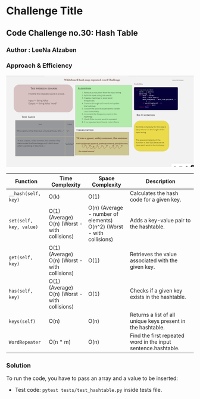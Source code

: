 # Challenge Title

## **Code Challenge no.30: Hash Table**

### Author : LeeNa Alzaben

### Approach & Efficiency

![repeated_hash](./repeated_hash.png)

| Function        | Time Complexity                  | Space Complexity      | Description                                                      |
|-----------------|----------------------------------|-----------------------|------------------------------------------------------------------|
| `__hash(self, key)` | O(k)                             | O(1)                  | Calculates the hash code for a given key.                         |
| `set(self, key, value)` | O(1) (Average)<br>O(n) (Worst - with collisions) | O(n) (Average - number of elements)<br>O(n^2) (Worst - with collisions) | Adds a key-value pair to the hashtable.                           |
| `get(self, key)` | O(1) (Average)<br>O(n) (Worst - with collisions) | O(1)                  | Retrieves the value associated with the given key.               |
| `has(self, key)` | O(1) (Average)<br>O(n) (Worst - with collisions) | O(1)                  | Checks if a given key exists in the hashtable.                   |
| `keys(self)`    | O(n)                             | O(n)                  | Returns a list of all unique keys present in the hashtable.      |
| `WordRepeater`    | O(n * m)                             | O(n)                  | Find the first repeated word in the input sentence.hashtable.      |

### Solution

To run the code, you have to pass an array and a value to be inserted:

- Test code: `pytest tests/test_hashtable.py` inside tests file.
